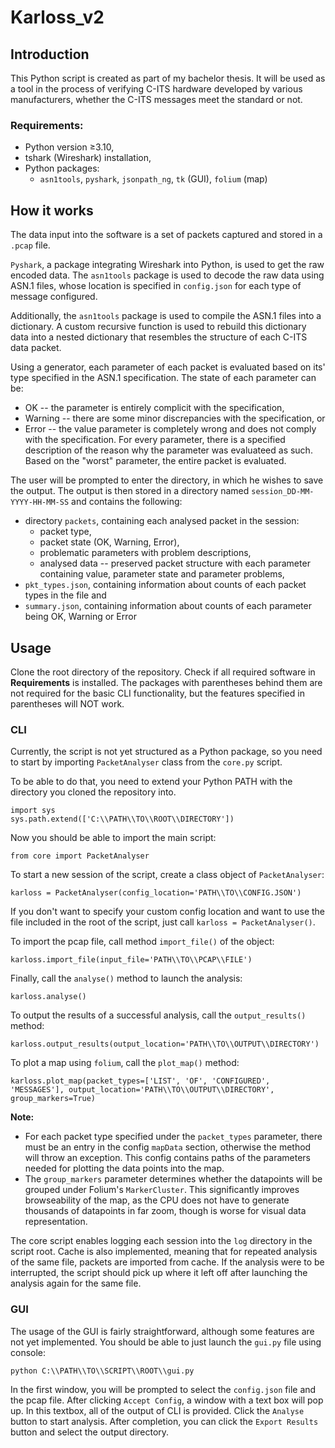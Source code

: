 # Karloss_v2

## Introduction
This Python script is created as part of my bachelor thesis. It will be used as a tool in the process of verifying C-ITS hardware developed by various manufacturers, whether the C-ITS messages meet the standard or not.

### Requirements:
* Python version ≥3.10,
* tshark (Wireshark) installation,
* Python packages:
  * `asn1tools`, `pyshark`, `jsonpath_ng`, `tk` (GUI), `folium` (map)

## How it works
The data input into the software is a set of packets captured and stored in a `.pcap` file.

`Pyshark`, a package integrating Wireshark into Python, is used to get the raw encoded data. The `asn1tools` package is used to decode the raw data using ASN.1 files, whose location is specified in `config.json` for each type of message configured.

Additionally, the `asn1tools` package is used to compile the ASN.1 files into a dictionary. A custom recursive function is used to rebuild this dictionary data into a nested dictionary that resembles the structure of each C-ITS data packet.

Using a generator, each parameter of each packet is evaluated based on its' type specified in the ASN.1 specification. The state of each parameter can be:
* OK -- the parameter is entirely complicit with the specification,
* Warning -- there are some minor discrepancies with the specification, or
* Error -- the value parameter is completely wrong and does not comply with the specification.
For every parameter, there is a specified description of the reason why the parameter was evaluateed as such. Based on the "worst" parameter, the entire packet is evaluated.

The user will be prompted to enter the directory, in which he wishes to save the output. The output is then stored in a directory named `session_DD-MM-YYYY-HH-MM-SS` and contains the following:
* directory `packets`, containing each analysed packet in the session:
  * packet type,
  * packet state (OK, Warning, Error),
  * problematic parameters with problem descriptions,
  * analysed data -- preserved packet structure with each parameter containing value, parameter state and parameter problems,
* `pkt_types.json`, containing information about counts of each packet types in the file and
* `summary.json`, containing information about counts of each parameter being OK, Warning or Error

## Usage
Clone the root directory of the repository. Check if all required software in __Requirements__ is installed. The packages with parentheses behind them are not required for the basic CLI functionality, but the features specified in parentheses will NOT work.

### CLI
Currently, the script is not yet structured as a Python package, so you need to start by importing `PacketAnalyser` class from the `core.py` script.

To be able to do that, you need to extend your Python PATH with the directory you cloned the repository into.
```
import sys
sys.path.extend(['C:\\PATH\\TO\\ROOT\\DIRECTORY'])
```

Now you should be able to import the main script:
```
from core import PacketAnalyser
```

To start a new session of the script, create a class object of `PacketAnalyser`:
```
karloss = PacketAnalyser(config_location='PATH\\TO\\CONFIG.JSON')
```
If you don't want to specify your custom config location and want to use the file included in the root of the script, just call `karloss = PacketAnalyser()`.

To import the pcap file, call method `import_file()` of the object:
```
karloss.import_file(input_file='PATH\\TO\\PCAP\\FILE')
```

Finally, call the `analyse()` method to launch the analysis:
```
karloss.analyse()
```

To output the results of a successful analysis, call the `output_results()` method:
```
karloss.output_results(output_location='PATH\\TO\\OUTPUT\\DIRECTORY')
```

To plot a map using `folium`, call the `plot_map()` method:
```
karloss.plot_map(packet_types=['LIST', 'OF', 'CONFIGURED', 'MESSAGES'], output_location='PATH\\TO\\OUTPUT\\DIRECTORY', group_markers=True)
```
__Note:__ 
* For each packet type specified under the `packet_types` parameter, there must be an entry in the config `mapData` section, otherwise the method will throw an exception. This config contains paths of the parameters needed for plotting the data points into the map. 
* The `group_markers` parameter determines whether the datapoints will be grouped under Folium's `MarkerCluster`. This significantly improves browseability of the map, as the CPU does not have to generate thousands of datapoints in far zoom, though is worse for visual data representation.

The core script enables logging each session into the `log` directory in the script root. Cache is also implemented, meaning that for repeated analysis of the same file, packets are imported from cache. If the analysis were to be interrupted, the script should pick up where it left off after launching the analysis again for the same file.

### GUI
The usage of the GUI is fairly straightforward, although some features are not yet implemented. You should be able to just launch the `gui.py` file using console:
```
python C:\\PATH\\TO\\SCRIPT\\ROOT\\gui.py
```

In the first window, you will be prompted to select the `config.json` file and the pcap file. After clicking `Accept Config`, a window with a text box will pop up. In this textbox, all of the output of CLI is provided. Click the `Analyse` button to start analysis. After completion, you can click the `Export Results` button and select the output directory.
